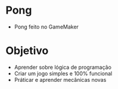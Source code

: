 # Pong
- Pong feito no GameMaker

# Objetivo
- Aprender sobre lógica de programação
- Criar um jogo simples e 100% funcional
- Práticar e aprender mecânicas novas
